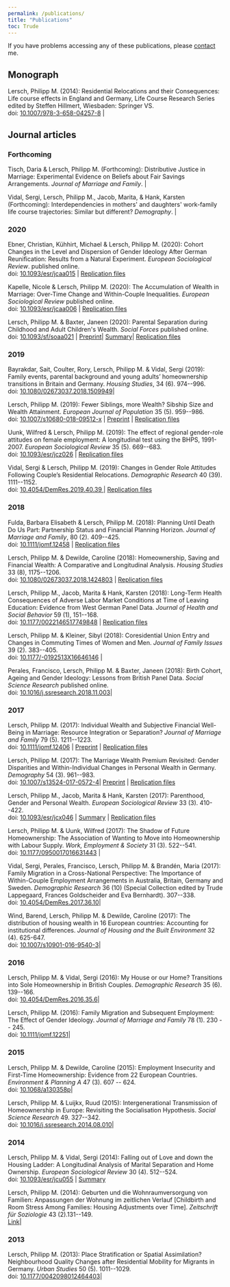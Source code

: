 ```yaml
---
permalink: /publications/
title: "Publications"
toc: Trude
---
```


If you have problems accessing any of these publications, please [contact](/contact) me.

## Monograph

Lersch, Philipp M. (2014): Residential Relocations and their Consequences: Life course effects in England and Germany, Life Course Research Series edited by Steffen Hillmert, Wiesbaden: Springer VS.  
doi: [10.1007/978-3-658-04257-8](http://dx.doi.org/10.1007/978-3-658-04257-8) |

## Journal articles

### Forthcoming

Tisch, Daria & Lersch, Philipp M. (Forthcoming): Distributive Justice in Marriage: Experimental Evidence on Beliefs about Fair Savings Arrangements. *Journal of Marriage and Family*. |

Vidal, Sergi, Lersch, Philipp M., Jacob, Marita, & Hank, Karsten (Forthcoming): Interdependencies in mothers' and daughters' work-family life course trajectories: Similar but different? *Demography*. |

### 2020

Ebner, Christian, Kühhirt, Michael & Lersch, Philipp M. (2020): Cohort Changes in the Level and Dispersion of Gender Ideology After German Reunification: Results from a Natural Experiment. *European Sociological Review*. published online.  
doi: [10.1093/esr/jcaa015](https://academic.oup.com/esr/advance-article/doi/10.1093/esr/jcaa015/5825421?guestAccessKey=753b0df7-7880-4abb-bd5a-23a60b76a910) | [Replication files](https://doi.org/10.17605/OSF.IO/836VM)

Kapelle, Nicole & Lersch, Philipp M. (2020): The Accumulation of Wealth in Marriage: Over-Time Change and Within-Couple Inequalities. *European Sociological Review* published online.  
doi: [10.1093/esr/jcaa006](https://academic.oup.com/esr/advance-article/doi/10.1093/esr/jcaa006/5753972?guestAccessKey=bb96271f-1ff7-426b-a09c-dfb29ef16331) | [Replication files](https://osf.io/7q9fk/)

Lersch, Philipp M. & Baxter, Janeen (2020): Parental Separation during Childhood and Adult Children's Wealth. *Social Forces* published online.  
doi: [10.1093/sf/soaa021](http://dx.doi.org/10.1093/sf/soaa021) | [Preprint](https://www.lifecoursecentre.org.au/wp-content/uploads/2018/06/2015-15-LCC-Working-Paper-Lersch-and-Baxter.pdf)| [Summary](https://www.childandfamilyblog.com/child-development/how-divorce-affects-childrens-wealth-ability-to-earn/)| [Replication files](https://osf.io/efh5x/)
	
### 2019

Bayrakdar, Sait, Coulter, Rory, Lersch, Philipp M. & Vidal, Sergi (2019): Family events, parental background and young adults’ homeownership transitions in Britain and Germany. *Housing Studies*, 34 (6). 974--996.  
doi: [10.1080/02673037.2018.1509949](https://doi.org/10.1080/02673037.2018.1509949)|

Lersch, Philipp M. (2019): Fewer Siblings, more Wealth? Sibship Size and Wealth Attainment. *European Journal of Population* 35 (5). 959--986.  
doi: [10.1007/s10680-018-09512-x](https://doi.org/10.1007/s10680-018-09512-x) | [Preprint](https://osf.io/preprints/socarxiv/9hy6x) | [Replication files](http://doi.org/10.17605/OSF.IO/S62ED)
	
Uunk, Wilfred & Lersch, Philipp M. (2019): The effect of regional gender-role attitudes on female employment: A longitudinal test using the BHPS, 1991-2007. *European Sociological Review* 35 (5). 669--683.  
doi: [10.1093/esr/jcz026](http://dx.doi.org/10.1093/esr/jcz026) | [Replication files](https://osf.io/kr2yb/)

Vidal, Sergi & Lersch, Philipp M. (2019): Changes in Gender Role Attitudes Following Couple’s Residential Relocations. *Demographic Research* 40 (39). 1111--1152.  
doi: [10.4054/DemRes.2019.40.39 ](http://dx.doi.org/10.4054/DemRes.2019.40.39) | [Replication files](https://osf.io/v6nw8/)

### 2018

Fulda, Barbara Elisabeth & Lersch, Philipp M.  (2018): Planning Until Death Do Us Part: Partnership Status and Financial Planning Horizon. *Journal of Marriage and Family*, 80 (2). 409--425.  
doi: [10.1111/jomf.12458](https://doi.org/10.1111/jomf.12458) | [Replication files](http://osf.io/grp8t)

Lersch, Philipp M. & Dewilde, Caroline (2018): Homeownership, Saving and Financial Wealth: A Comparative and Longitudinal Analysis. *Housing Studies* 33 (8), 1175--1206.  
doi: [10.1080/02673037.2018.1424803](https://doi.org/10.1080/02673037.2018.1424803) | [Replication files](http://osf.io/asdpy)

Lersch, Philipp M., Jacob, Marita & Hank, Karsten (2018): Long-Term Health Consequences of Adverse Labor Market Conditions at Time of Leaving Education: Evidence from West German Panel Data. *Journal of Health and Social Behavior* 59 (1), 151--168.  
doi: [10.1177/0022146517749848](https://doi.org/10.1177/0022146517749848) | [Replication files](http://osf.io/hn9pv)

Lersch, Philipp M. & Kleiner, Sibyl (2018): Coresidential Union Entry and Changes in Commuting Times of Women and Men. *Journal of Family Issues* 39 (2). 383--405.  
doi: [10.1177/\-0192513X16646146](http://dx.doi.org/10.1177/0192513X16646146) |

Perales, Francisco, Lersch, Philipp M. & Baxter, Janeen (2018): Birth Cohort, Ageing and Gender Ideology: Lessons from British Panel Data. *Social Science Research* published online.  
doi: [10.1016/j.ssresearch.2018.11.003](https://doi.org/10.1016/j.ssresearch.2018.11.003)|

### 2017

Lersch, Philipp M. (2017): Individual Wealth and Subjective Financial Well-Being in Marriage: Resource Integration or Separation? *Journal of Marriage and Family* 79 (5). 1211--1223.  
doi: [10.1111/jomf.12406](http://dx.doi.org/10.1111/jomf.12406) | [Preprint](https://osf.io/rmu5p/) | [Replication files](http://osf.io/uqejn)

Lersch, Philipp M. (2017): The Marriage Wealth Premium Revisited: Gender Disparities and Within-Individual Changes in Personal Wealth in Germany. *Demography* 54 (3). 961--983.  
doi: [10.1007/s13524-017-0572-4](http://dx.doi.org/10.1007/s13524-017-0572-4)| [Preprint](https://osf.io/preprints/socarxiv/yqgdm/) | [Replication files](http://osf.io/4epv8)

Lersch, Philipp M., Jacob, Marita & Hank, Karsten (2017): Parenthood, Gender and Personal Wealth. *European Sociological Review* 33 (3). 410--422.  
doi:
[10.1093/esr/jcx046](http://dx.doi.org/10.1093/esr/jcx046) | [Summary](https://theconversation.com/study-mothers-are-less-wealthy-than-women-without-children-76193) | [Replication files](https://osf.io/ndx9w/)

Lersch, Philipp M. & Uunk, Wilfred (2017): The Shadow of Future Homeownership: The Association of Wanting to Move into Homeownership with Labour Supply. *Work, Employment & Society* 31 (3). 522--541.  
doi: [10.1177/0950017016631443](http://dx.doi.org/10.1177/0950017016631443) |

Vidal, Sergi, Perales, Francisco, Lersch, Philipp M. & Brandén, Maria (2017): Family Migration in a Cross-National Perspective: The Importance of Within-Couple Employment Arrangements in Australia, Britain, Germany and Sweden. *Demographic Research* 36 (10) (Special Collection edited by Trude Lappegaard, Frances Goldscheider and Eva Bernhardt). 307--338.  
doi: [10.4054/DemRes.2017.36.10](http://dx.doi.org/10.4054/DemRes.2017.36.10)|

Wind, Barend, Lersch, Philipp M. & Dewilde, Caroline (2017): The distribution of housing wealth in 16 European countries: Accounting for institutional differences. *Journal of Housing and the Built Environment* 32 (4). 625-647.  
doi: [10.1007/s10901-016-9540-3](http://link.springer.com/article/10.1007/s10901-016-9540-3)|

### 2016

Lersch, Philipp M. & Vidal, Sergi (2016): My House or our Home? Transitions into Sole Homeownership in British Couples. *Demographic Research* 35 (6). 139--166.  
doi: [10.4054/DemRes.2016.35.6](http://dx.doi.org/10.4054/DemRes.2016.35.6)|

Lersch, Philipp M. (2016): Family Migration and Subsequent Employment: The Effect of Gender Ideology. *Journal of Marriage and Family* 78 (1). 230 -- 245.  
doi: [10.1111/jomf.12251](http://dx.doi.org/10.1111/jomf.12251)|

### 2015

Lersch, Philipp M. & Dewilde, Caroline (2015): Employment Insecurity and First-Time Homeownership: Evidence from 22 European Countries. *Environment & Planning A* 47 (3). 607 -- 624.  
doi: [10.1068/a130358p](http://dx.doi.org/10.1068/a130358p)|

Lersch, Philipp M. & Luijkx, Ruud (2015): Intergenerational Transmission of Homeownership in Europe: Revisiting the Socialisation Hypothesis. *Social Science Research* 49. 327--342.  
doi: [10.1016/j.ssresearch.2014.08.010](http://dx.doi.org/10.1016/j.ssresearch.2014.08.010)|

### 2014

Lersch, Philipp M. & Vidal, Sergi (2014): Falling out of Love and down the Housing Ladder: A Longitudinal Analysis of Marital Separation and Home Ownership. *European Sociological Review* 30 (4). 512--524.  
doi: [10.1093/esr/jcu055](http://esr.oxfordjournals.org/content/30/4/512.full.pdf) | [Summary](http://www.population-europe.eu/pop-digest/falling-out-love-and-down-housing-ladder)

Lersch, Philipp M. (2014): Geburten und die Wohnraumversorgung von Familien: Anpassungen der Wohnung im zeitlichen Verlauf  [Childbirth and Room Stress Among Families: Housing Adjustments over Time]. *Zeitschrift für Soziologie* 43 (2).131--149.  
[Link](http://www.zfs-online.org/index.php/zfs/article/view/3163)|


### 2013
	
Lersch, Philipp M. (2013): Place Stratification or Spatial Assimilation? Neighbourhood Quality Changes after Residential Mobility for Migrants in Germany. *Urban Studies* 50 (5). 1011--1029.  
doi: [10.1177/0042098012464403](http://dx.doi.org/10.1177/0042098012464403)|
